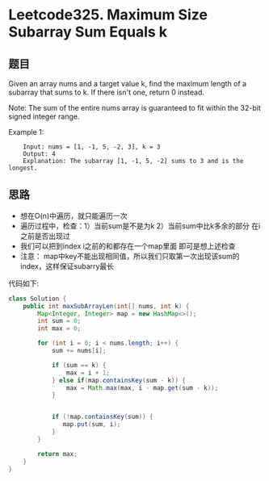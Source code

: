 # Leetcode325. Maximum Size Subarray Sum Equals k
## 题目
Given an array nums and a target value k, find the maximum length of a subarray that sums to k. If there isn't one, return 0 instead.

Note:
The sum of the entire nums array is guaranteed to fit within the 32-bit signed integer range.

Example 1:

        Input: nums = [1, -1, 5, -2, 3], k = 3
        Output: 4
        Explanation: The subarray [1, -1, 5, -2] sums to 3 and is the longest.
## 思路
 * 想在O(n)中遍历，就只能遍历一次
 * 遍历过程中，检查：1）当前sum是不是为k 2）当前sum中比k多余的部分 在i之前是否出现过
 * 我们可以把到index i之前的和都存在一个map里面 即可是想上述检查
 * 注意： map中key不能出现相同值，所以我们只取第一次出现该sum的index，这样保证subarry最长

 代码如下:

````java
class Solution {
    public int maxSubArrayLen(int[] nums, int k) {
        Map<Integer, Integer> map = new HashMap<>();
        int sum = 0;
        int max = 0;

        for (int i = 0; i < nums.length; i++) {
            sum += nums[i];

            if (sum == k) {
                max = i + 1;
            } else if(map.containsKey(sum - k)) {
                max = Math.max(max, i - map.get(sum - k));
            }


            if (!map.containsKey(sum)) {
               map.put(sum, i);
            }
        }

        return max;
    }
}
